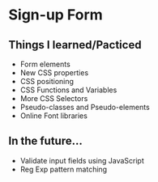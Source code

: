 # Sign-up Form
## Things I learned/Pacticed
* Form elements
* New CSS properties
* CSS positioning
* CSS Functions and Variables
* More CSS Selectors
* Pseudo-classes and Pseudo-elements
* Online Font libraries
## In the future...
* Validate input fields using JavaScript
* Reg Exp pattern matching
